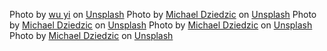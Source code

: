 Photo by <a href="https://unsplash.com/@takeshi2?utm_source=unsplash&utm_medium=referral&utm_content=creditCopyText">wu yi</a> on <a href="https://unsplash.com/s/photos/blue-crystal?utm_source=unsplash&utm_medium=referral&utm_content=creditCopyText">Unsplash</a>
Photo by <a href="https://unsplash.com/@lazycreekimages?utm_source=unsplash&utm_medium=referral&utm_content=creditCopyText">Michael Dziedzic</a> on <a href="https://unsplash.com/s/photos/square?utm_source=unsplash&utm_medium=referral&utm_content=creditCopyText">Unsplash</a>
Photo by <a href="https://unsplash.com/@lazycreekimages?utm_source=unsplash&utm_medium=referral&utm_content=creditCopyText">Michael Dziedzic</a> on <a href="https://unsplash.com/s/photos/square?utm_source=unsplash&utm_medium=referral&utm_content=creditCopyText">Unsplash</a>
Photo by <a href="https://unsplash.com/@lazycreekimages?utm_source=unsplash&utm_medium=referral&utm_content=creditCopyText">Michael Dziedzic</a> on <a href="https://unsplash.com/s/photos/square?utm_source=unsplash&utm_medium=referral&utm_content=creditCopyText">Unsplash</a>
Photo by <a href="https://unsplash.com/@lazycreekimages?utm_source=unsplash&utm_medium=referral&utm_content=creditCopyText">Michael Dziedzic</a> on <a href="https://unsplash.com/s/photos/square?utm_source=unsplash&utm_medium=referral&utm_content=creditCopyText">Unsplash</a>
  